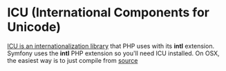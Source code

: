 ICU (International Components for Unicode)
==========================================

[ICU is an internationalization library](http://site.icu-project.org/) that
PHP uses with its **intl** extension. Symfony uses the **intl** PHP extension
so you'll need ICU installed. On OSX, the easiest way is to just compile from
[source](http://download.icu-project.org/files/icu4c/4.8.1/icu4c-4_8_1-src.tgz)

